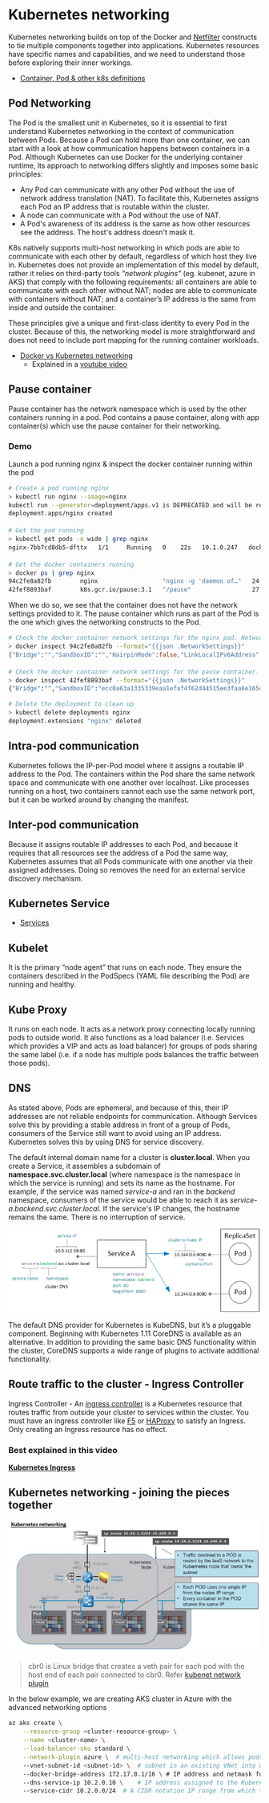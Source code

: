 # Kubernetes networking
Kubernetes networking builds on top of the Docker and [Netfilter](/concepts/definitions-readme.md#netfilter) constructs to tie multiple components together into applications. Kubernetes resources have specific names and capabilities, and we need to understand those before exploring their inner workings.

* [Container, Pod & other k8s definitions](/concepts/pod-readme.md)

## Pod Networking
The Pod is the smallest unit in Kubernetes, so it is essential to first understand Kubernetes networking in the context of communication between Pods. Because a Pod can hold more than one container, we can start with a look at how communication happens between containers in a Pod. Although Kubernetes can use Docker for the underlying container runtime, its approach to networking differs slightly and imposes some basic principles:

* Any Pod can communicate with any other Pod without the use of network address translation (NAT). To facilitate this, Kubernetes assigns each Pod an IP address that is routable within the cluster.
* A node can communicate with a Pod without the use of NAT.
* A Pod's awareness of its address is the same as how other resources see the address. The host's address doesn't mask it.

K8s natively supports multi-host networking in which pods are able to communicate with each other by default, regardless of which host they live in. Kubernetes does not provide an implementation of this model by default, rather it relies on third-party tools *"network plugins"* (eg. kubenet, azure in AKS) that comply with the following requirements: all containers are able to communicate with each other without NAT; nodes are able to communicate with containers without NAT; and a container’s IP address is the same from inside and outside the container.

These principles give a unique and first-class identity to every Pod in the cluster. Because of this, the networking model is more straightforward and does not need to include port mapping for the running container workloads.

* [Docker vs Kubernetes networking](/concepts/docker-k8s-networking-readme.md)
    * Explained in a [youtube video](https://youtu.be/GXq3FS8M_kw?t=1345)

## Pause container
Pause container has the network namespace which is used by the other containers running in a pod. Pod contains a pause container, along with app container(s) which use the pause container for their networking.

### Demo
Launch a pod running nginx & inspect the docker container running within the pod
```bash
# Create a pod running nginx
> kubectl run nginx --image=nginx
kubectl run --generator=deployment/apps.v1 is DEPRECATED and will be removed in a future version. Use kubectl run --generator=run-pod/v1 or kubectl create instead.
deployment.apps/nginx created

# Get the pod running
> kubectl get pods -o wide | grep nginx
nginx-7bb7cd8db5-dfttx   1/1     Running   0    22s   10.1.0.247   docker-desktop   <none>     <none>

# Get the docker containers running
> docker ps | grep nginx
94c2fe8a82fb        nginx                  "nginx -g 'daemon of…"   24 seconds ago      Up 23 seconds                                                  k8s_nginx_nginx-7bb7cd8db5-dfttx_default_3da5af5a-f28d-4b79-b3e6-4f70a1d08049_0
42fef8893baf        k8s.gcr.io/pause:3.1   "/pause"                 27 seconds ago      Up 25 seconds                                                  k8s_POD_nginx-7bb7cd8db5-dfttx_default_3da5af5a-f28d-4b79-b3e6-4f70a1d08049_0
```
When we do so, we see that the container does not have the network settings provided to it. The pause  container which runs as part of the Pod is the one which gives the networking constructs to the Pod.
```bash
# Check the docker container network settings for the nginx pod. Network settings will be empty
> docker inspect 94c2fe8a82fb --format="{{json .NetworkSettings}}"
{"Bridge":"","SandboxID":"","HairpinMode":false,"LinkLocalIPv6Address":"","LinkLocalIPv6PrefixLen":0,"Ports":{},"SandboxKey":"","SecondaryIPAddresses":null,"SecondaryIPv6Addresses":null,"EndpointID":"","Gateway":"","GlobalIPv6Address":"","GlobalIPv6PrefixLen":0,"IPAddress":"","IPPrefixLen":0,"IPv6Gateway":"","MacAddress":"","Networks":{}}

# Check the docker container network settings for the pause container. Network settings will be populated
> docker inspect 42fef8893baf --format="{{json .NetworkSettings}}"
{"Bridge":"","SandboxID":"ecc0a63a1335339eaa1efaf4f62d44515ee3faa6e1654be205c45cfd1602c7dc","HairpinMode":false,"LinkLocalIPv6Address":"","LinkLocalIPv6PrefixLen":0,"Ports":{},"SandboxKey":"/var/run/docker/netns/ecc0a63a1335","SecondaryIPAddresses":null,"SecondaryIPv6Addresses":null,"EndpointID":"","Gateway":"","GlobalIPv6Address":"","GlobalIPv6PrefixLen":0,"IPAddress":"","IPPrefixLen":0,"IPv6Gateway":"","MacAddress":"","Networks":{"none":{"IPAMConfig":null,"Links":null,"Aliases":null,"NetworkID":"4033f9178e0efe9894bda56d490213781c5f45040ed1893d7bb817d84d2d92d9","EndpointID":"1326dc3842081690773c4e3f79ba2f88af8b40c27b743128ad716cbcbc04785f","Gateway":"","IPAddress":"","IPPrefixLen":0,"IPv6Gateway":"","GlobalIPv6Address":"","GlobalIPv6PrefixLen":0,"MacAddress":"","DriverOpts":null}}}
```

```bash
# Delete the deployment to clean up
> kubectl delete deployments nginx
deployment.extensions "nginx" deleted
```

## Intra-pod communication
Kubernetes follows the IP-per-Pod model where it assigns a routable IP address to the Pod. The containers within the Pod share the same network space and communicate with one another over localhost. Like processes running on a host, two containers cannot each use the same network port, but it can be worked around by changing the manifest.

## Inter-pod communication
Because it assigns routable IP addresses to each Pod, and because it requires that all resources see the address of a Pod the same way, Kubernetes assumes that all Pods communicate with one another via their assigned addresses. Doing so removes the need for an external service discovery mechanism.

## Kubernetes Service

* [Services](/concepts/service-readme.md)

## Kubelet
It is the primary “node agent” that runs on each node. They ensure the containers described in the PodSpecs (YAML file describing the Pod) are running and healthy.

## Kube Proxy
It runs on each node. It acts as a network proxy connecting locally running pods to outside world. It also functions as a load balancer (i.e. Services which provides a VIP and acts as load balancer) for groups of pods sharing the same label (i.e. if a node has multiple pods balances the traffic between those pods).

## DNS
As stated above, Pods are ephemeral, and because of this, their IP addresses are not reliable endpoints for communication. Although Services solve this by providing a stable address in front of a group of Pods,  consumers of the Service still want to avoid using an IP address. Kubernetes solves this by using DNS for service discovery.

The default internal domain name for a cluster is **cluster.local**. When you create a Service, it assembles a subdomain of **namespace.svc.cluster.local** (where namespace is the namespace in which the service is running) and sets its name as the hostname. For example, if the service was named *service-a* and ran in the *backend* namespace, consumers of the service would be able to reach it as *service-a.backend.svc.cluster.local*. If the service's IP changes, the hostname remains the same. There is no interruption of service.

![Alt text](/images/k8s-dns.jpg)

The default DNS provider for Kubernetes is KubeDNS, but it’s a pluggable component. Beginning with Kubernetes 1.11 CoreDNS is available as an alternative. In addition to providing the same basic DNS functionality within the cluster, CoreDNS supports a wide range of plugins to activate additional functionality.

## Route traffic to the cluster - Ingress Controller
Ingress Controller - An [ingress controller](https://kubernetes.io/docs/concepts/services-networking/ingress-controllers/) is a Kubernetes resource that routes traffic from outside your cluster to services within the cluster. You must have an ingress controller like [F5](https://clouddocs.f5.com/products/connectors/k8s-bigip-ctlr/v1.11/) or [HAProxy](https://github.com/haproxytech/kubernetes-ingress) to satisfy an Ingress. Only creating an Ingress resource has no effect.

### Best explained in this video
[**Kubernetes Ingress**](https://www.youtube.com/watch?v=VicH6KojwCI&feature=youtu.be)

## Kubernetes networking - joining the pieces together

![Alt text](/images/k8s-networking.jpg)

> cbr0 is Linux bridge that creates a veth pair for each pod with the host end of each pair connected to cbr0. Refer [kubenet network plugin](https://kubernetes.io/docs/concepts/extend-kubernetes/compute-storage-net/network-plugins/#kubenet)

In the below example, we are creating AKS cluster in Azure with the advanced networking options
```bash
az aks create \
    --resource-group <cluster-resource-group> \
    --name <cluster-name> \
    --load-balancer-sku standard \
    --network-plugin azure \  # multi-host networking which allows pods to communicate with each other, accepted values: azure, kubenet
    --vnet-subnet-id <subnet-id> \  # subnet in an existing VNet into which to deploy the cluster
    --docker-bridge-address 172.17.0.1/16 \ # IP address and netmask for the Docker bridge
    --dns-service-ip 10.2.0.10 \    # IP address assigned to the Kubernetes DNS service 
    --service-cidr 10.2.0.0/24  # A CIDR notation IP range from which to assign service cluster IPs.
```
